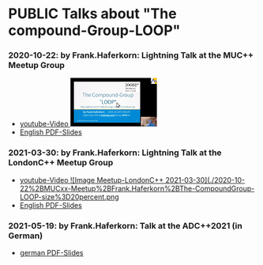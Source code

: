 # PUBLIC  Talks about "The compound-Group-LOOP" #
### 2020-10-22: by Frank.Haferkorn:  Lightning Talk at the **MUC++ Meetup Group** ###
  - [youtube-Video ![Image Meetup-Muc++ 2020-10-22](./2020-10-22%2BMUCxx-Meetup%2BFrank.Haferkorn%2BThe-CompoundGroup-LOOP-size%3D20percent.png)](https://www.youtube.com/watch?v=TcgU0Y7dA4g)
  - [English PDF-Slides](./2020-10-22%2BMUCxx-meetup%2BFrank.Haferkorn%2BThe-LOOP-compounds_%40en-10min.pdf)
   

### 2021-03-30: by Frank.Haferkorn:  Lightning Talk at the **LondonC++ Meetup Group** ###
- [youtube-Video ![Image Meetup-LondonC++  2021-03-30](./2020-10-22%2BMUCxx-Meetup%2BFrank.Haferkorn%2BThe-CompoundGroup-LOOP-size%3D20percent.png](https://www.youtube.com/watch?v=lz3OwOUhtb0&t=251s)
 - [English PDF-Slides](2021-03-30%2BLondonCxx-Meetup%2BFrank.HaferkornThe%2BLOOP-compounds%2CSome-implications_%40en-20min.pdf)

        
### 2021-05-19: by Frank.Haferkorn:  Talk at the **ADC++2021** (in German) ###
 - [german PDF-Slides](2021-05-19%2BADCpp2021%2BFrank.Haferkorn%2BDie-Compound-Gruppe-LOOP_%40de_50min.pdf)
